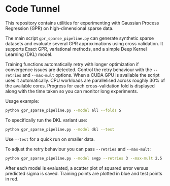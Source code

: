 # Code Tunnel

This repository contains utilities for experimenting with Gaussian Process Regression (GPR) on high-dimensional sparse data.

The main script `gpr_sparse_pipeline.py` can generate synthetic sparse datasets
and evaluate several GPR approximations using cross validation. It supports
Exact GPR, variational methods, and a simple Deep Kernel Learning (DKL) model.

Training functions automatically retry with longer optimization if convergence
issues are detected. Control the retry behaviour with the `--retries` and
`--max-mult` options.
When a CUDA GPU is available the script uses it automatically. CPU workloads
are parallelised across roughly 30% of the available cores.
Progress for each cross-validation fold is displayed along with the time taken
so you can monitor long experiments.

Usage example:

```bash
python gpr_sparse_pipeline.py --model all --folds 5
```

To specifically run the DKL variant use:

```bash
python gpr_sparse_pipeline.py --model dkl --test
```

Use `--test` for a quick run on smaller data.

To adjust the retry behaviour you can pass `--retries` and `--max-mult`:

```bash
python gpr_sparse_pipeline.py --model svgp --retries 3 --max-mult 2.5
```

After each model is evaluated, a scatter plot of squared error versus
predicted sigma is saved. Training points are plotted in blue and test points
in red.
